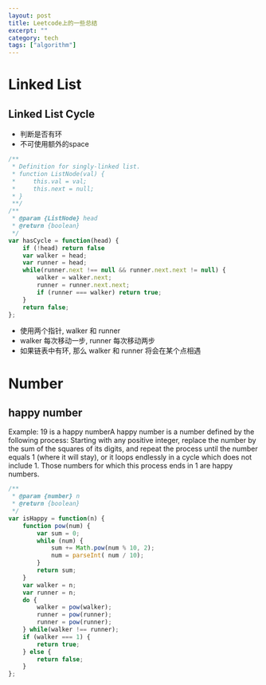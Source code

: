 ```yaml
---
layout: post
title: Leetcode上的一些总结
excerpt: ""
category: tech
tags: ["algorithm"]
---
```


# Linked List

## Linked List Cycle
- 判断是否有环
- 不可使用额外的space

```javascript
/**
 * Definition for singly-linked list.
 * function ListNode(val) {
 *     this.val = val;
 *     this.next = null;
 * }
 **/
/**
 * @param {ListNode} head
 * @return {boolean}
 */
var hasCycle = function(head) {
    if (!head) return false
    var walker = head;
    var runner = head;
    while(runner.next !== null && runner.next.next != null) {
        walker = walker.next;
        runner = runner.next.next;
        if (runner === walker) return true;
    }
    return false;
};
```
- 使用两个指针, walker 和 runner
- walker 每次移动一步, runner 每次移动两步
- 如果链表中有环, 那么 walker 和 runner 将会在某个点相遇


# Number
## happy number
Example: 19 is a happy numberA happy number is a number defined by the following process: Starting with any positive integer, replace the number by the sum of the squares of its digits, and repeat the process until the number equals 1 (where it will stay), or it loops endlessly in a cycle which does not include 1. Those numbers for which this process ends in 1 are happy numbers.

```javascript
/**
 * @param {number} n
 * @return {boolean}
 */
var isHappy = function(n) {
    function pow(num) {
        var sum = 0;
        while (num) {
            sum += Math.pow(num % 10, 2);
            num = parseInt( num / 10);
        }
        return sum;
    }
    var walker = n;
    var runner = n;
    do {
        walker = pow(walker);
        runner = pow(runner);
        runner = pow(runner);
    } while(walker !== runner);
    if (walker === 1) {
        return true;
    } else {
        return false;
    }
};
```

